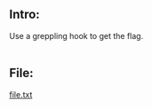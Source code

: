 ## Intro:
Use a greppling hook to get the flag.
<br/>
<br/>

## File:
[file.txt](https://github.com/ChronosPK/Sibiu_Academic_CTF/files/10303610/file.txt)
